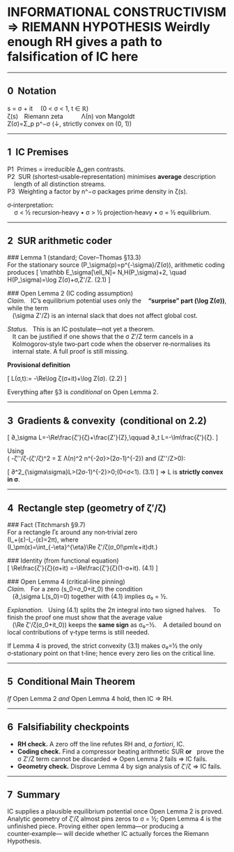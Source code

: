 INFORMATIONAL CONSTRUCTIVISM ⇒ RIEMANN HYPOTHESIS
Weirdly enough RH gives a path to falsification of IC here
===========================================================
------------------------------------------------------------
0  Notation
------------------------------------------------------------
  s = σ + it  (0 < σ < 1, t ∈ ℝ)  
  ζ(s) Riemann zeta   Λ(n) von Mangoldt  
  Z(σ)=Σ_p p^−σ (↓, strictly convex on (0, 1))

------------------------------------------------------------
1  IC Premises
------------------------------------------------------------
P1  Primes = irreducible Δ_gen contrasts.  
P2  SUR (shortest‑usable‑representation) minimises **average** description
    length of all distinction streams.  
P3  Weighting a factor by n^−σ packages prime density in ζ(s).

σ‑interpretation:  
    σ < ½ recursion‑heavy • σ > ½ projection‑heavy • σ = ½ equilibrium.

------------------------------------------------------------
2  SUR arithmetic coder
------------------------------------------------------------

### Lemma 1 (standard; Cover–Thomas §13.3)  
For the stationary source \(P_\sigma(p)=p^{-\sigma}/Z(σ)\),
arithmetic coding produces
\[
\mathbb E_\sigma[\ell_N]=
    N\,H(P_\sigma)+2,
\quad
H(P_\sigma)=\log Z(σ)+σ\,Z'/Z.      (2.1)
\]

### Open Lemma 2 (IC coding assumption)  
*Claim.*   IC’s equilibrium potential uses only the
   **“surprise” part \(\log Z(σ)\)**, while the term  
   \(\sigma Z'/Z\) is an internal slack that does not affect global cost.

*Status.*   This is an IC postulate—not yet a theorem.  
   It can be justified if one shows that the σ Z′/Z term cancels in a
   Kolmogorov‑style two‑part code when the observer re‑normalises its
   internal state.  A full proof is still missing.

**Provisional definition**

\[
L(σ,t):= -\Re\log ζ(σ+it)+\log Z(σ).                (2.2)
\]

Everything after §3 is *conditional* on Open Lemma 2.

------------------------------------------------------------
3  Gradients & convexity  (conditional on 2.2)
------------------------------------------------------------
\[
∂_\sigma L=-\Re\frac{ζ'}{ζ}+\frac{Z'}{Z},\qquad
∂_t L=-\Im\frac{ζ'}{ζ}.
\]

Using  
\( -ζ''/ζ-(ζ'/ζ)^2 = Σ Λ(n)^2 n^{-2σ}>(2σ-1)^{-2}\)
and \(Z''/Z>0\):

\[
∂^2_{\sigma\sigma}L>(2σ-1)^{-2}>0\;(0<σ<1).          (3.1)
\]
⇒ L is **strictly convex in σ**.

------------------------------------------------------------
4  Rectangle step (geometry of ζ′/ζ)
------------------------------------------------------------

### Fact (Titchmarsh §9.7)  
For a rectangle Γε around any non‑trivial zero  
\(I_+(ε)-I_-(ε)=2π\), where  
\(I_\pm(ε)=\int_{-\eta}^{\eta}\Re ζ'/ζ(σ_0\!\pm\!ε+it)dt.\)

### Identity (from functional equation)  
\[
\Re\frac{ζ'}{ζ}(σ+it)
   =-\Re\frac{ζ'}{ζ}(1-σ+it).                         (4.1)
\]

### Open Lemma 4 (critical‑line pinning)  
*Claim.*   For a zero \(s_0=σ_0+it_0\) the condition  
   \(∂_\sigma L(s_0)=0\) together with (4.1) implies σ₀ = ½.

*Explanation.*   Using (4.1) splits the 2π integral into two signed halves.
   To finish the proof one must show that the average value  
   \(\Re ζ'/ζ(σ_0+it_0)\) keeps the **same sign** as σ₀−½.
   A detailed bound on local contributions of γ‑type terms is still needed.

If Lemma 4 is proved, the strict convexity (3.1) makes σ₀=½ the only
σ‑stationary point on that t‑line; hence every zero lies on the
critical line.

------------------------------------------------------------
5  Conditional Main Theorem
------------------------------------------------------------
*If* Open Lemma 2 *and* Open Lemma 4 hold, then IC ⇒ RH.

------------------------------------------------------------
6  Falsifiability checkpoints
------------------------------------------------------------
* **RH check.** A zero off the line refutes RH and, *a fortiori*, IC.  
* **Coding check.** Find a compressor beating arithmetic SUR **or**
  prove the σ Z′/Z term cannot be discarded ⇒ Open Lemma 2 fails ⇒ IC fails.  
* **Geometry check.** Disprove Lemma 4 by sign analysis of ζ′/ζ ⇒ IC fails.

------------------------------------------------------------
7  Summary
------------------------------------------------------------
IC supplies a plausible equilibrium potential once Open Lemma 2 is proved.
Analytic geometry of ζ′/ζ almost pins zeros to σ = ½; Open Lemma 4 is the
unfinished piece.  Proving either open lemma—or producing a counter‑example—
will decide whether IC actually forces the Riemann Hypothesis.

